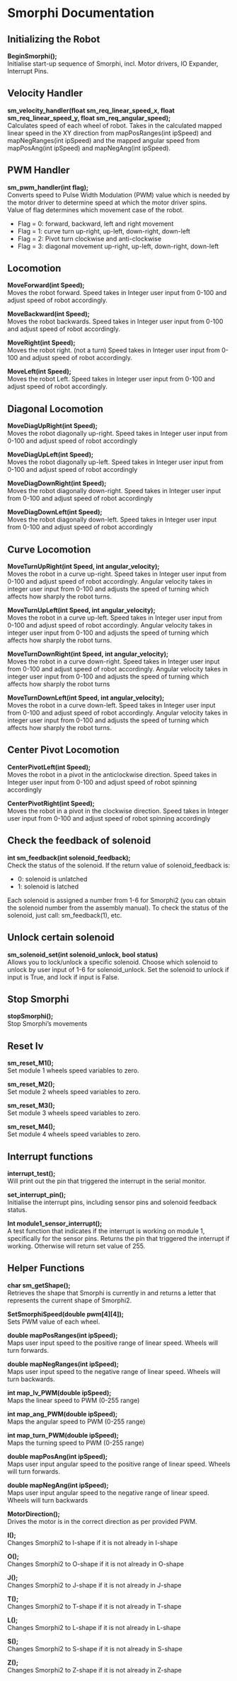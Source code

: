 # Smorphi Documentation

## Initializing the Robot
**BeginSmorphi();**\
Initialise start-up sequence of Smorphi, incl. Motor drivers, IO Expander, Interrupt Pins. 

## Velocity Handler
**sm_velocity_handler(float sm_req_linear_speed_x, float sm_req_linear_speed_y, float sm_req_angular_speed);**\
Calculates speed of each wheel of robot. Takes in the calculated mapped linear speed in the XY direction from mapPosRanges(int ipSpeed) and mapNegRanges(int ipSpeed) and the mapped angular speed from mapPosAng(int ipSpeed) and mapNegAng(int ipSpeed). 

## PWM Handler
**sm_pwm_handler(int flag);**\
Converts speed to Pulse Width Modulation (PWM) value which is needed by the motor driver to determine speed at which the motor driver spins.\
Value of flag determines which movement case of the robot.
* Flag = 0: forward, backward, left and right movement
* Flag = 1: curve turn up-right, up-left, down-right, down-left
* Flag = 2: Pivot turn clockwise and anti-clockwise
* Flag = 3: diagonal movement up-right, up-left, down-right, down-left

## Locomotion
**MoveForward(int Speed);**\
Moves the robot forward. Speed takes in Integer user input from 0-100 and adjust speed of robot accordingly. 

**MoveBackward(int Speed);**\
Moves the robot backwards. Speed takes in Integer user input from 0-100 and adjust speed of robot accordingly. 

**MoveRight(int Speed);**\
Moves the robot right. (not a turn) Speed takes in Integer user input from 0-100 and adjust speed of robot accordingly. 

**MoveLeft(int Speed);**\
Moves the robot Left. Speed takes in Integer user input from 0-100 and adjust speed of robot accordingly. 

## Diagonal Locomotion
**MoveDiagUpRight(int Speed);**\
Moves the robot diagonally up-right. Speed takes in Integer user input from 0-100 and adjust speed of robot accordingly

**MoveDiagUpLeft(int Speed);**\
Moves the robot diagonally up-left. Speed takes in Integer user input from 0-100 and adjust speed of robot accordingly

**MoveDiagDownRight(int Speed);**\
Moves the robot diagonally down-right. Speed takes in Integer user input from 0-100 and adjust speed of robot accordingly

**MoveDiagDownLeft(int Speed);**\
Moves the robot diagonally down-left. Speed takes in Integer user input from 0-100 and adjust speed of robot accordingly

## Curve Locomotion
**MoveTurnUpRight(int Speed, int angular_velocity);**\
Moves the robot in a curve up-right. Speed takes in Integer user input from 0-100 and adjust speed of robot accordingly. Angular velocity takes in integer user input from 0-100 and adjusts the speed of turning which affects how sharply the robot turns.

**MoveTurnUpLeft(int Speed, int angular_velocity);**\
Moves the robot in a curve up-left. Speed takes in Integer user input from 0-100 and adjust speed of robot accordingly. Angular velocity takes in integer user input from 0-100 and adjusts the speed of turning which affects how sharply the robot turns.

**MoveTurnDownRight(int Speed, int angular_velocity);**\
Moves the robot in a curve down-right. Speed takes in Integer user input from 0-100 and adjust speed of robot accordingly. Angular velocity takes in integer user input from 0-100 and adjusts the speed of turning which affects how sharply the robot turns

**MoveTurnDownLeft(int Speed, int angular_velocity);**\
Moves the robot in a curve down-left. Speed takes in Integer user input from 0-100 and adjust speed of robot accordingly. Angular velocity takes in integer user input from 0-100 and adjusts the speed of turning which affects how sharply the robot turns.

## Center Pivot Locomotion
**CenterPivotLeft(int Speed);**\
Moves the robot in a pivot in the anticlockwise direction. Speed takes in Integer user input from 0-100 and adjust speed of robot spinning accordingly

**CenterPivotRight(int Speed);**\
Moves the robot in a pivot in the clockwise direction. Speed takes in Integer user input from 0-100 and adjust speed of robot spinning accordingly

## Check the feedback of solenoid
**int sm_feedback(int solenoid_feedback);**\
Check the status of the solenoid. If the return value of solenoid_feedback is:

* 0: solenoid is unlatched
* 1: solenoid is latched

Each solenoid is assigned a number from 1-6 for Smorphi2 (you can obtain the solenoid number from the assembly manual). To check the status of the solenoid, just call: sm_feedback(1), etc. 

## Unlock certain solenoid
**sm_solenoid_set(int solenoid_unlock, bool status)**\
Allows you to lock/unlock a specific solenoid. Choose which solenoid to unlock by user input of 1-6 for solenoid_unlock. Set the solenoid to unlock if input is True, and lock if input is False. 

## Stop Smorphi
**stopSmorphi();**\
Stop Smorphi’s movements

## Reset lv
**sm_reset_M1();**\
Set module 1 wheels speed variables to zero.

**sm_reset_M2();**\
Set module 2 wheels speed variables to zero.

**sm_reset_M3();**\
Set module 3 wheels speed variables to zero.

**sm_reset_M4();**\
Set module 4 wheels speed variables to zero.

## Interrupt functions
**interrupt_test();**\
Will print out the pin that triggered the interrupt in the serial monitor.

**set_interrupt_pin();**\
Initialise the interrupt pins, including sensor pins and solenoid feedback status.

**Int module1_sensor_interrupt();**\
A test function that indicates if the interrupt is working on module 1, specifically for the sensor pins. Returns the pin that triggered the interrupt if working. Otherwise will return set value of 255.

## Helper Functions
**char sm_getShape();**\
Retrieves the shape that Smorphi is currently in and returns a letter that represents the current shape of Smorphi2.

**SetSmorphiSpeed(double pwm[4][4]);**\
Sets PWM value of each wheel.

**double mapPosRanges(int ipSpeed);**\
    Maps user input speed to the positive range of linear speed. Wheels will turn forwards.

**double mapNegRanges(int ipSpeed);**\
Maps user input speed to the negative range of linear speed. Wheels will turn backwards.

**int map_lv_PWM(double ipSpeed);**\
Maps the linear speed to PWM (0-255 range)

**int map_ang_PWM(double ipSpeed);**\
Maps the angular speed to PWM (0-255 range)

**int map_turn_PWM(double ipSpeed);**\
Maps the turning speed to PWM (0-255 range)

**double mapPosAng(int ipSpeed);**\
Maps user input angular speed to the positive range of linear speed. Wheels will turn forwards.

**double mapNegAng(int ipSpeed);**\
Maps user input angular speed to the negative range of linear speed. Wheels will turn backwards

**MotorDirection();**\
Drives the motor is in the correct direction as per provided PWM.

**I();**\
Changes Smorphi2 to I-shape if it is not already in I-shape

**O();**\
Changes Smorphi2 to O-shape if it is not already in O-shape

**J();**\
Changes Smorphi2 to J-shape if it is not already in J-shape

**T();**\
Changes Smorphi2 to T-shape if it is not already in T-shape

**L();**\
Changes Smorphi2 to L-shape if it is not already in L-shape

**S();**\
Changes Smorphi2 to S-shape if it is not already in S-shape

**Z();**\
Changes Smorphi2 to Z-shape if it is not already in Z-shape

